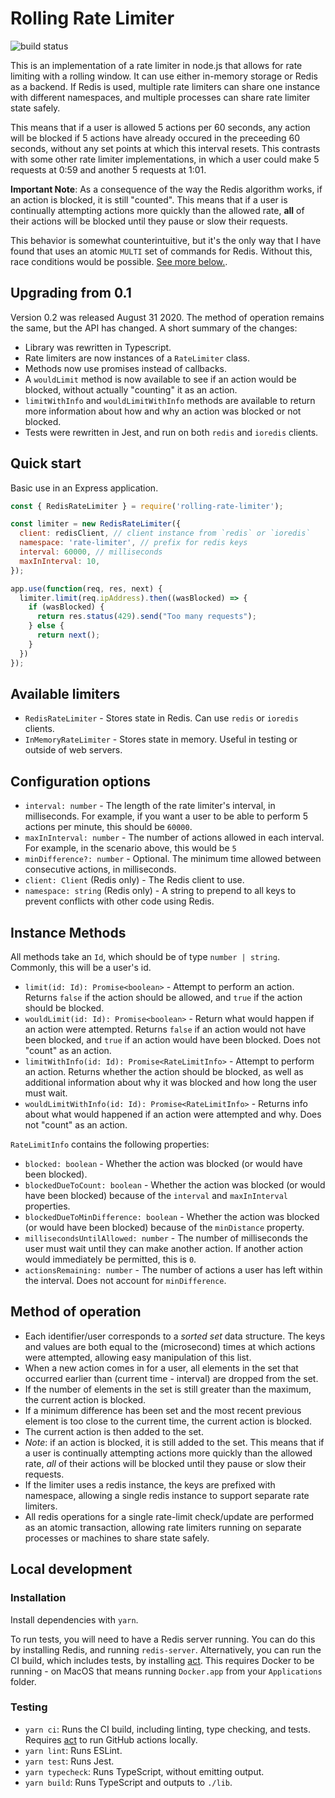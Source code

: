 # Rolling Rate Limiter
![build status](https://github.com/peterkhayes/rolling-rate-limiter/workflows/CI/badge.svg)

This is an implementation of a rate limiter in node.js that allows for rate limiting with a rolling window. It can use either in-memory storage or Redis as a backend.  If Redis is used, multiple rate limiters can share one instance with different namespaces, and multiple processes can share rate limiter state safely.

This means that if a user is allowed 5 actions per 60 seconds, any action will be blocked if 5 actions have already occured in the preceeding 60 seconds, without any set points at which this interval resets.  This contrasts with some other rate limiter implementations, in which a user could make 5 requests at 0:59 and another 5 requests at 1:01.  

**Important Note**:
As a consequence of the way the Redis algorithm works, if an action is blocked, it is still "counted". This means that if a user is continually attempting actions more quickly than the allowed rate, __all__ of their actions will be blocked until they pause or slow their requests.

This behavior is somewhat counterintuitive, but it's the only way that I have found that uses an atomic `MULTI` set of commands for Redis. Without this, race conditions would be possible. [See more below.](#method-of-operation).

## Upgrading from 0.1
Version 0.2 was released August 31 2020. The method of operation remains the same, but the API has changed. A short summary of the changes:

* Library was rewritten in Typescript.
* Rate limiters are now instances of a `RateLimiter` class.
* Methods now use promises instead of callbacks.
* A `wouldLimit` method is now available to see if an action would be blocked, without actually "counting" it as an action.
* `limitWithInfo` and `wouldLimitWithInfo` methods are available to return more information about how and why an action was blocked or not blocked.
* Tests were rewritten in Jest, and run on both `redis` and `ioredis` clients.

## Quick start
Basic use in an Express application.

```javascript
const { RedisRateLimiter } = require('rolling-rate-limiter');

const limiter = new RedisRateLimiter({
  client: redisClient, // client instance from `redis` or `ioredis`
  namespace: 'rate-limiter', // prefix for redis keys
  interval: 60000, // milliseconds
  maxInInterval: 10,
});

app.use(function(req, res, next) {
  limiter.limit(req.ipAddress).then((wasBlocked) => {
    if (wasBlocked) {
      return res.status(429).send("Too many requests");
    } else {
      return next();
    }
  })
});
```

## Available limiters
* `RedisRateLimiter` - Stores state in Redis. Can use `redis` or `ioredis` clients.
* `InMemoryRateLimiter` - Stores state in memory. Useful in testing or outside of web servers.

## Configuration options
* `interval: number` - The length of the rate limiter's interval, in milliseconds. For example, if you want a user to be able to perform 5 actions per minute, this should be `60000`.
* `maxInInterval: number` - The number of actions allowed in each interval. For example, in the scenario above, this would be `5`
* `minDifference?: number` - Optional. The minimum time allowed between consecutive actions, in milliseconds.
* `client: Client` (Redis only) - The Redis client to use.
* `namespace: string` (Redis only) - A string to prepend to all keys to prevent conflicts with other code using Redis.

## Instance Methods
All methods take an `Id`, which should be of type `number | string`. Commonly, this will be a user's id.

* `limit(id: Id): Promise<boolean>` - Attempt to perform an action. Returns `false` if the action should be allowed, and `true` if the action should be blocked.
* `wouldLimit(id: Id): Promise<boolean>` - Return what would happen if an action were attempted. Returns `false` if an action would not have been blocked, and `true` if an action would have been blocked. Does not "count" as an action.
* `limitWithInfo(id: Id): Promise<RateLimitInfo>` - Attempt to perform an action. Returns whether the action should be blocked, as well as additional information about why it was blocked and how long the user must wait.
* `wouldLimitWithInfo(id: Id): Promise<RateLimitInfo>` - Returns info about what would happened if an action were attempted and why. Does not "count" as an action.

`RateLimitInfo` contains the following properties:
* `blocked: boolean` - Whether the action was blocked (or would have been blocked).
* `blockedDueToCount: boolean` - Whether the action was blocked (or would have been blocked) because of the `interval` and `maxInInterval` properties.
* `blockedDueToMinDifference: boolean` - Whether the action was blocked (or would have been blocked) because of the `minDistance` property.
* `millisecondsUntilAllowed: number` - The number of milliseconds the user must wait until they can make another action. If another action would immediately be permitted, this is `0`.
* `actionsRemaining: number` - The number of actions a user has left within the interval. Does not account for `minDifference`.

## Method of operation
* Each identifier/user corresponds to a _sorted set_ data structure.  The keys and values are both equal to the (microsecond) times at which actions were attempted, allowing easy manipulation of this list.
* When a new action comes in for a user, all elements in the set that occurred earlier than (current time - interval) are dropped from the set. 
* If the number of elements in the set is still greater than the maximum, the current action is blocked.
* If a minimum difference has been set and the most recent previous element is too close to the current time, the current action is blocked.
* The current action is then added to the set.
* _Note_: if an action is blocked, it is still added to the set. This means that if a user is continually attempting actions more quickly than the allowed rate, _all_ of their actions will be blocked until they pause or slow their requests.
* If the limiter uses a redis instance, the keys are prefixed with namespace, allowing a single redis instance to support separate rate limiters.
* All redis operations for a single rate-limit check/update are performed as an atomic transaction, allowing rate limiters running on separate processes or machines to share state safely.

## Local development

### Installation
Install dependencies with `yarn`.

To run tests, you will need to have a Redis server running. You can do this by installing Redis, and running `redis-server`. Alternatively, you can run the CI build, which includes tests, by installing [act](https://github.com/nektos/act). This requires Docker to be running - on MacOS that means running `Docker.app` from your `Applications` folder.

### Testing
* `yarn ci`: Runs the CI build, including linting, type checking, and tests. Requires [act](https://github.com/nektos/act) to run GitHub actions locally.
* `yarn lint`: Runs ESLint.
* `yarn test`: Runs Jest.
* `yarn typecheck`: Runs TypeScript, without emitting output.
* `yarn build`: Runs TypeScript and outputs to `./lib`.
